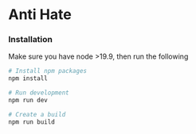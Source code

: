 # Anti Hate

### Installation
Make sure you have node >19.9, then run the following
```sh
# Install npm packages
npm install

# Run development
npm run dev 

# Create a build
npm run build
```